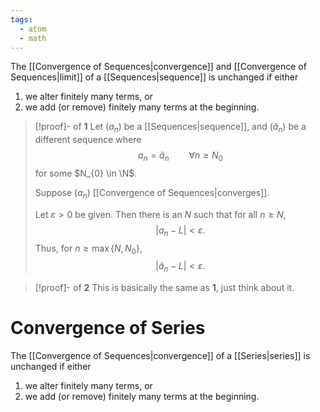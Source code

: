 ```yaml
---
tags:
  - atom
  - math
---
```

The [[Convergence of Sequences|convergence]] and [[Convergence of Sequences|limit]] of a [[Sequences|sequence]] is unchanged if either
1. we alter finitely many terms, or
2. we add (or remove) finitely many terms at the beginning.

> [!proof]- of **1**
> Let $\left( a_{n} \right)$ be a [[Sequences|sequence]], and $\left( \tilde{a}_{n} \right)$ be a different sequence where
> $$a_{n} = \tilde{a}_{n} \hspace{2em} \forall n \ge N_{0}$$
> for some $N_{0} \in \N$.
> 
> Suppose $\left( a_{n} \right)$ [[Convergence of Sequences|converges]].
> 
> Let $\varepsilon>0$ be given. Then there is an $N$ such that for all $n \ge N$,
> $$\left| a_{n} - L \right| < \varepsilon.$$
> Thus, for $n \ge \max\{ N,N_{0} \}$,
> $$\left| \tilde{a}_{n} - L \right| < \varepsilon.$$

> [!proof]- of **2**
> This is basically the same as **1**, just think about it.

# Convergence of Series
The [[Convergence of Sequences|convergence]] of a [[Series|series]] is unchanged if either
1. we alter finitely many terms, or
2. we add (or remove) finitely many terms at the beginning.